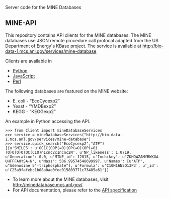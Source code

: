 Server code for the MINE Databases

## MINE-API

This repository contains API clients for the MINE databases. The MINE databases use JSON remote procedure call protocal adapted from the US Department of Energy's KBase project. The service is available at http://bio-data-1.mcs.anl.gov/services/mine-database 

Clients are available in
* [Python](lib/biokbase/mine_database/Client.py)
* [JavaScript](lib/javascript/mine_database/Client.js)
* [Perl](lib/Bio/KBase/mine_database/Client.pm)

The following databases are featured on the MINE website:
* E. coli - “EcoCycexp2”
* Yeast - “YMDBexp2”
* KEGG - “KEGGexp2”

An example in Python accessing the API.

	>>> from Client import mineDatabaseServices
	>>> service = mineDatabaseServices("http://bio-data-1.mcs.anl.gov/services/mine-database")
	>>> service.quick_search("EcoCycexp2","ATP")
	[{u'SMILES': u'OC1C(COP(=O)(OP(=O)(OP(=O)(O)O)O)O)OC(C1O)n1cnc2c1ncnc2N', u'NP_likeness': 1.0719, u'Generation': 0.0, u'MINE_id': 12815, u'Inchikey': u'ZKHQWZAMYRWXGA-UHFFFAOYSA-N', u'Mass': 506.99574548699997, u'Names': [u'ATP', u"Adenosine 5'-triphosphate"], u'Formula': u'C10H16N5O13P3', u'_id': u'C25a9fafebc1b08a0ae0fec015803771c73485a61'}]

* To learn more about the MINE databases, visit http://minedatabase.mcs.anl.gov/. 
* For API documentation, please refer to the [API specification](http://jamesjeffryes.github.io/MINE-Server/)
